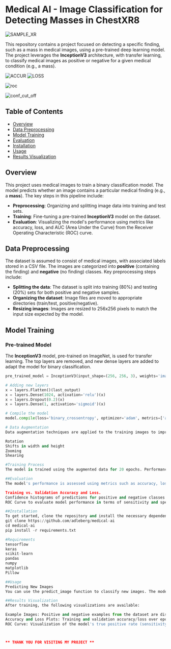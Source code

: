 # Medical AI - Image Classification for Detecting Masses in ChestXR8
![SAMPLE_XR](https://github.com/user-attachments/assets/5e764eb4-e65a-440d-9d38-314c7814668d)


This repository contains a project focused on detecting a specific finding, such as a mass in medical images, using a pre-trained deep learning model. The project leverages the **InceptionV3** architecture, with transfer learning, to classify medical images as positive or negative for a given medical condition (e.g., a mass).

![ACCUR](https://github.com/user-attachments/assets/70edac26-9330-49e5-8730-b857fb5ddd40) 
![LOSS](https://github.com/user-attachments/assets/1248b9f3-a25d-419b-bc7e-e2382892e968)

![roc](https://github.com/user-attachments/assets/2f99896e-c76a-422d-979e-0b76b80485fb)

![conf_cut_off](https://github.com/user-attachments/assets/7163a7c8-7810-4c90-8efa-eabdd5ea74b0)

## Table of Contents

- [Overview](#overview)
- [Data Preprocessing](#data-preprocessing)
- [Model Training](#model-training)
- [Evaluation](#evaluation)
- [Installation](#installation)
- [Usage](#usage)
- [Results Visualization](#results-visualization)


## Overview

This project uses medical images to train a binary classification model. The model predicts whether an image contains a particular medical finding (e.g., a **mass**). The key steps in this pipeline include:

- **Preprocessing**: Organizing and splitting image data into training and test sets.
- **Training**: Fine-tuning a pre-trained **InceptionV3** model on the dataset.
- **Evaluation**: Visualizing the model's performance using metrics like accuracy, loss, and AUC (Area Under the Curve) from the Receiver Operating Characteristic (ROC) curve.

## Data Preprocessing

The dataset is assumed to consist of medical images, with associated labels stored in a CSV file. The images are categorized into **positive** (containing the finding) and **negative** (no finding) classes. Key preprocessing steps include:

- **Splitting the data**: The dataset is split into training (80%) and testing (20%) sets for both positive and negative samples.
- **Organizing the dataset**: Image files are moved to appropriate directories (train/test, positive/negative).
- **Resizing images**: Images are resized to 256x256 pixels to match the input size expected by the model.
  
## Model Training

### Pre-trained Model

The **InceptionV3** model, pre-trained on ImageNet, is used for transfer learning. The top layers are removed, and new dense layers are added to adapt the model for binary classification.

```python
pre_trained_model = InceptionV3(input_shape=(256, 256, 3), weights='imagenet', include_top=False)

# Adding new layers
x = layers.Flatten()(last_output)
x = layers.Dense(1024, activation='relu')(x)
x = layers.Dropout(0.2)(x)
x = layers.Dense(1, activation='sigmoid')(x)

# Compile the model
model.compile(loss='binary_crossentropy', optimizer='adam', metrics=['acc'])

# Data Augmentation
Data augmentation techniques are applied to the training images to improve model generalization. These include:

Rotation
Shifts in width and height
Zooming
Shearing

#Training Process
The model is trained using the augmented data for 20 epochs. Performance is evaluated on the test set.

##Evaluation
The model's performance is assessed using metrics such as accuracy, loss, and the ROC curve. Plots are generated to visualize the following:

Training vs. Validation Accuracy and Loss.
Confidence histograms of predictions for positive and negative classes.
ROC Curve to evaluate model performance in terms of sensitivity and specificity.

##Installation
To get started, clone the repository and install the necessary dependencies:
git clone https://github.com/adleberg/medical-ai
cd medical-ai
pip install -r requirements.txt

#Requirements
tensorflow
keras
scikit-learn
pandas
numpy
matplotlib
Pillow

##Usage
Predicting New Images
You can use the predict_image function to classify new images. The model expects images to be resized to 256x256 pixels.

##Results Visualization
After training, the following visualizations are available:

Example Images: Positive and negative examples from the dataset are displayed.
Accuracy and Loss Plots: Training and validation accuracy/loss over epochs.
ROC Curve: Visualization of the model's true positive rate (sensitivity) against the false positive rate (1-specificity).



** THANK YOU FOR VISITING MY PROJECT **
